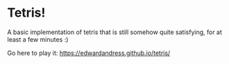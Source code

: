 # Tetris!

A basic implementation of tetris that is still somehow quite satisfying, for at least a few minutes :)

Go here to play it: https://edwardandress.github.io/tetris/